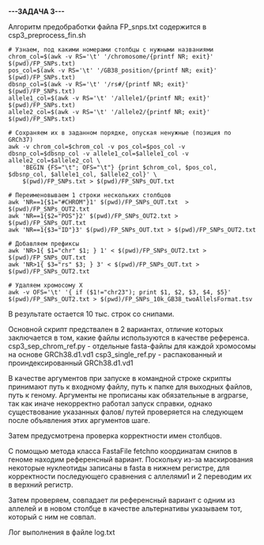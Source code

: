 **---ЗАДАЧА 3---**

Алгоритм предобработки файла FP_snps.txt содержится в csp3_preprocess_fin.sh

```
# Узнаем, под какими номерами столбцы с нужными названиями
chrom_col=$(awk -v RS='\t' '/chromosome/{printf NR; exit}' $(pwd)/FP_SNPs.txt)
pos_col=$(awk -v RS='\t' '/GB38_position/{printf NR; exit}' $(pwd)/FP_SNPs.txt)
dbsnp_col=$(awk -v RS='\t' '/rs#/{printf NR; exit}' $(pwd)/FP_SNPs.txt)
allele1_col=$(awk -v RS='\t' '/allele1/{printf NR; exit}' $(pwd)/FP_SNPs.txt)
allele2_col=$(awk -v RS='\t' '/allele2/{printf NR; exit}' $(pwd)/FP_SNPs.txt)

# Сохраняем их в заданном порядке, опуская ненужные (позиция по GRCh37) 
awk -v chrom_col=$chrom_col -v pos_col=$pos_col -v dbsnp_col=$dbsnp_col -v allele1_col=$allele1_col -v allele2_col=$allele2_col \
	'BEGIN {FS="\t"; OFS="\t"} {print $chrom_col, $pos_col, $dbsnp_col, $allele1_col, $allele2_col}' \
	$(pwd)/FP_SNPs.txt > $(pwd)/FP_SNPs_OUT.txt

# Переименовываем 1 строки нескольких столбцов
awk 'NR==1{$1="#CHROM"}1' $(pwd)/FP_SNPs_OUT.txt  > $(pwd)/FP_SNPs_OUT2.txt
awk 'NR==1{$2="POS"}2' $(pwd)/FP_SNPs_OUT2.txt > $(pwd)/FP_SNPs_OUT.txt
awk 'NR==1{$3="ID"}3' $(pwd)/FP_SNPs_OUT.txt > $(pwd)/FP_SNPs_OUT2.txt

# Добавляем префиксы 
awk 'NR>1{ $1="chr" $1; } 1' < $(pwd)/FP_SNPs_OUT2.txt > $(pwd)/FP_SNPs_OUT.txt
awk 'NR>1{ $3="rs" $3; } 3' < $(pwd)/FP_SNPs_OUT.txt > $(pwd)/FP_SNPs_OUT2.txt

# Удаляем хромосому X
awk -v OFS='\t' '{ if ($1!="chr23"); print $1, $2, $3, $4, $5}' $(pwd)/FP_SNPs_OUT2.txt > $(pwd)/FP_SNPs_10k_GB38_twoAllelsFormat.tsv
```
В результате остается 10 тыс. строк со снипами.

Основной скрипт предствален в 2 вариантах, отличие которых заключается в том, какие файлы используются в качестве референса.
csp3_sep_chrom_ref.py - отдельные fasta-файлы для каждой хромосомы на основе GRCh38.d1.vd1
csp3_single_ref.py - распакованный и проиндексированный GRCh38.d1.vd1

В качестве аргументов при запуске в командной строке скрипты принимают путь к входному файлу, путь к папке для выходных файлов, путь к геному.
Аргументы не прописаны как обязательные в argparse, так как иначе некорректно работал запуск справки, однако существование указанных фалов/ путей проверяется на следующем после объявления этих аргументов шаге.

Затем предусмотрена проверка корректности имен столбцов.

С помощью метода класса FastaFile fetchпо координатам снипов в геноме находим референсный вариант. Поскольку из-за маскирования некоторые нуклеотиды записаны в fasta в нижнем регистре, для корректности последующего сравнения с аллелями1 и 2 переводим их в верхний регистр.

Затем проверяем, совпадает ли референсный вариант с одним из аллелей и в новом столбце в качестве альтернативы указываем тот, который с ним не совпал.

Лог выполнения в файле log.txt
